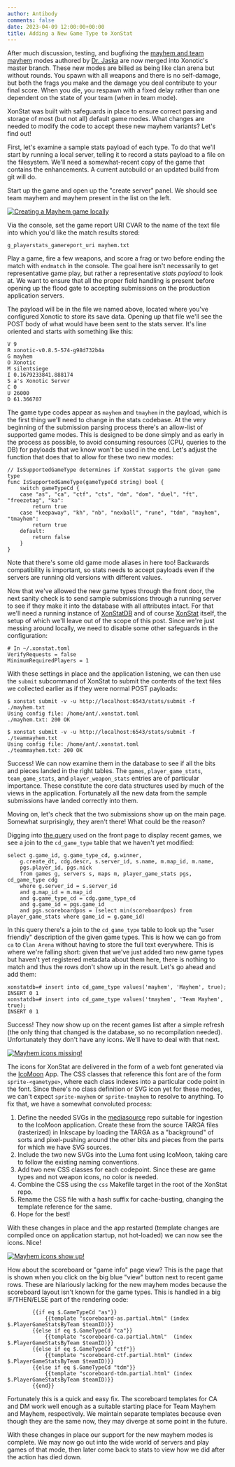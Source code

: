```yaml
---
author: Antibody
comments: false
date: 2023-04-09 12:00:00+00:00
title: Adding a New Game Type to XonStat
---
```


<!-- https://gohugo.io/content-management/summaries/ -->
After much discussion, testing, and bugfixing the [mayhem and team mayhem][Mayhem MR] modes authored by [Dr. Jaska][Dr Jaska] are now merged into Xonotic's master branch. These new modes are billed as being like clan arena but without rounds. You spawn with all weapons and there is no self-damage, but both the frags you make and the damage you deal contribute to your final score. When you die, you respawn with a fixed delay rather than one dependent on the state of your team (when in team mode).
<!--more-->

XonStat was built with safeguards in place to ensure correct parsing and storage of most (but not all) default game modes. What changes are needed to modify the code to accept these new mayhem variants? Let's find out!

First, let's examine a sample stats payload of each type. To do that we'll start by running a local server, telling it to record a stats payload to a file on the filesystem. We'll need a somewhat-recent copy of the game that contains the enhancements. A current autobuild or an updated build from git will do.

Start up the game and open up the "create server" panel. We should see team mayhem and mayhem present in the list on the left.

<a href="/m/uploads/2023/create_server_mayhem_selection.webp">
  <img src="/m/uploads/2023/create_server_mayhem_selection.webp" title="Creating a Mayhem game locally" class="th m10">
</a>

Via the console, set the game report URI CVAR to the name of the text file into which you'd like the match results stored:

```
g_playerstats_gamereport_uri mayhem.txt
```

Play a game, fire a few weapons, and score a frag or two before ending the match with `endmatch` in the console. The goal here isn't necessarily to get representative game play, but rather a representative *stats payload* to look at. We want to ensure that all the proper field handling is present before opening up the flood gate to accepting submissions on the production application servers.

The payload will be in the file we named above, located where you've configured Xonotic to store its save data. Opening up that file we'll see the POST body of what would have been sent to the stats server. It's line oriented and starts with something like this:

```
V 9
R xonotic-v0.8.5-574-g98d732b4a
G mayhem
O Xonotic
M silentsiege
I 0.1679233841.888174
S a's Xonotic Server
C 0
U 26000
D 61.366707
```

The game type codes appear as `mayhem` and `tmayhem` in the payload, which is the first thing we'll need to change in the stats codebase. At the very beginning of the submission parsing process there's an allow-list of supported game modes. This is designed to be done simply and as early in the process as possible, to avoid consuming resources (CPU, queries to the DB) for payloads that we know won't be used in the end. Let's adjust the function that does that to allow for these two new modes:

```
// IsSupportedGameType determines if XonStat supports the given game type
func IsSupportedGameType(gameTypeCd string) bool {
	switch gameTypeCd {
	case "as", "ca", "ctf", "cts", "dm", "dom", "duel", "ft", "freezetag", "ka":
		return true
	case "keepaway", "kh", "nb", "nexball", "rune", "tdm", "mayhem", "tmayhem":
		return true
	default:
		return false
	}
}
```

Note that there's some old game mode aliases in here too! Backwards compatibility is important, so stats needs to accept payloads even if the servers are running old versions with different values.

Now that we've allowed the new game types through the front door, the next sanity check is to send sample submissions through a running server to see if they make it into the database with all attributes intact. For that we'll need a running instance of [XonStatDB][XonStatDB] and of course [XonStat][XonStat] itself, the setup of which we'll leave out of the scope of this post. Since we're just messing around locally, we need to disable some other safeguards in the configuration:

```
# In ~/.xonstat.toml
VerifyRequests = false
MinimumRequiredPlayers = 1
```

With these settings in place and the application listening, we can then use the `submit` subcommand of XonStat to submit the contents of the text files we collected earlier as if they were normal POST payloads:

```
$ xonstat submit -v -u http://localhost:6543/stats/submit -f ./mayhem.txt  
Using config file: /home/ant/.xonstat.toml
./mayhem.txt: 200 OK

$ xonstat submit -v -u http://localhost:6543/stats/submit -f ./teammayhem.txt  
Using config file: /home/ant/.xonstat.toml
./teammayhem.txt: 200 OK
```

Success! We can now examine them in the database to see if all the bits and pieces landed in the right tables. The `games`, `player_game_stats`, `team_game_stats`, and `player_weapon_stats` entries are of particular importance. These constitute the core data structures used by much of the views in the application. Fortunately all the new data from the sample submissions have landed correctly into them.

Moving on, let's check that the two submissions show up on the main page. Somewhat surprisingly, they aren't there! What could be the reason?

Digging into [the query](https://gitlab.com/xonotic/xonstat-go/-/blob/master/pkg/models/recentgames.go#L11) used on the front page to display recent games, we see a join to the `cd_game_type` table that we haven't yet modified:

```
select g.game_id, g.game_type_cd, g.winner,
	g.create_dt, cdg.descr, s.server_id, s.name, m.map_id, m.name,
	pgs.player_id, pgs.nick
	from games g, servers s, maps m, player_game_stats pgs, cd_game_type cdg
	where g.server_id = s.server_id
	and g.map_id = m.map_id
	and g.game_type_cd = cdg.game_type_cd
	and g.game_id = pgs.game_id
	and pgs.scoreboardpos = (select min(scoreboardpos) from player_game_stats where game_id = g.game_id)
```

In this query there's a join to the `cd_game_type` table to look up the "user friendly" description of the given game types. This is how we can go from `ca` to `Clan Arena` without having to store the full text everywhere. This is where we're falling short: given that we've just added two new game types but haven't yet registered metadata about them here, there is nothing to match and thus the rows don't show up in the result. Let's go ahead and add them:

```
xonstatdb=# insert into cd_game_type values('mayhem', 'Mayhem', true);
INSERT 0 1
xonstatdb=# insert into cd_game_type values('tmayhem', 'Team Mayhem', true);
INSERT 0 1
```

Success! They now show up on the recent games list after a simple refresh (the only thing that changed is the database, so no recompilation needed). Unfortunately they don't have any icons. We'll have to deal with that next.

<a href="/m/uploads/2023/recent_games_missing_icon.webp">
  <img src="/m/uploads/2023/recent_games_missing_icon.webp" title="Mayhem icons missing!" class="th m10">
</a>

The icons for XonStat are delivered in the form of a web font generated via the [IcoMoon] App. The CSS classes that reference this font are of the form `sprite-<gametype>`, where each class indexes into a particular code point in the font. Since there's no class definition or SVG icon yet for these modes, we can't expect `sprite-mayhem` or `sprite-tmayhem` to resolve to anything. To fix that, we have a somewhat convoluted process:

1. Define the needed SVGs in the [mediasource](https://gitlab.com/xonotic/mediasource/-/tree/master/gfx/luma/gfx/menu/luma) repo suitable for ingestion to the IcoMoon application. Create these from the source TARGA files (rasterized) in Inkscape by loading the TARGA as a "background" of sorts and pixel-pushing around the other bits and pieces from the parts for which we have SVG sources.
2. Include the two new SVGs into the Luma font using IcoMoon, taking care to follow the existing naming conventions.
3. Add two new CSS classes for each codepoint. Since these are game types and not weapon icons, no color is needed.
4. Combine the CSS using the `css` Makefile target in the root of the XonStat repo.
5. Rename the CSS file with a hash suffix for cache-busting, changing the template reference for the same.
6. Hope for the best!

With these changes in place and the app restarted (template changes are compiled once on application startup, not hot-loaded) we can now see the icons. Nice!

<a href="/m/uploads/2023/recent_games_icon_present.webp">
  <img src="/m/uploads/2023/recent_games_icon_present.webp" title="Mayhem icons show up!" class="th m10">
</a>

How about the scoreboard or "game info" page view? This is the page that is shown when you click on the big blue "view" button next to recent game rows. These are hilariously lacking for the new mayhem modes because the scoreboard layout isn't known for the game types. This is handled in a big IF/THEN/ELSE part of the rendering code:

```
        {{if eq $.GameTypeCd "as"}}
            {{template "scoreboard-as.partial.html" (index $.PlayerGameStatsByTeam $teamID)}}
        {{else if eq $.GameTypeCd "ca"}}
            {{template "scoreboard-ca.partial.html"  (index $.PlayerGameStatsByTeam $teamID)}}
        {{else if eq $.GameTypeCd "ctf"}}
            {{template "scoreboard-ctf.partial.html" (index $.PlayerGameStatsByTeam $teamID)}}
        {{else if eq $.GameTypeCd "tdm"}}
            {{template "scoreboard-tdm.partial.html" (index $.PlayerGameStatsByTeam $teamID)}}
        {{end}}
```

Fortunately this is a quick and easy fix. The scoreboard templates for CA and DM work well enough as a suitable starting place for Team Mayhem and Mayhem, respectively. We maintain separate templates because even though they are the same now, they may diverge at some point in the future.

With these changes in place our support for the new mayhem modes is complete. We may now go out into the wide world of servers and play games of that mode, then later come back to stats to view how we did after the action has died down.



[Dr Jaska]: https://gitlab.com/drjaska
[IcoMoon]: https://icomoon.io
[Mayhem MR]: https://gitlab.com/xonotic/xonotic-data.pk3dir/-/merge_requests/884
[XonStat]: https://gitlab.com/xonotic/xonstat
[XonStatDB]: https://gitlab.com/xonotic/xonstatdb
